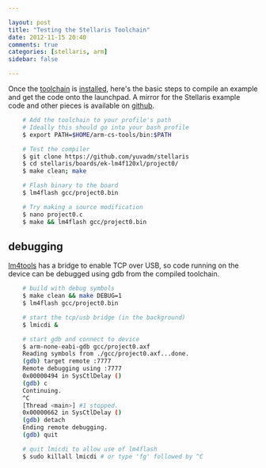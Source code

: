 ```yaml
---

layout: post
title: "Testing the Stellaris Toolchain"
date: 2012-11-15 20:40
comments: true
categories: [stellaris, arm]
sidebar: false

---
```


Once the [toolchain] is [installed], here's the basic steps to compile an example and get the code onto the launchpad.  A mirror for the Stellaris example code and other pieces is available on [github].

[toolchain]: https://github.com/jsnyder/arm-eabi-toolchain
[installed]: /compiling-the-stellaris-toolchain/
[github]: https://github.com/yuvadm/stellaris

``` sh
	# Add the toolchain to your profile's path
	# Ideally this should go into your bash profile
	$ export PATH=$HOME/arm-cs-tools/bin:$PATH

	# Test the compiler
	$ git clone https://github.com/yuvadm/stellaris
	$ cd stellaris/boards/ek-lm4f120xl/project0/
	$ make clean; make

	# Flash binary to the board
	$ lm4flash gcc/project0.bin

	# Try making a source modification
	$ nano project0.c
	$ make && lm4flash gcc/project0.bin
```

## debugging

[lm4tools] has a bridge to enable TCP over USB, so code running on the device can be debugged using gdb from the compiled toolchain.

[lm4tools]: https://github.com/utzig/lm4tools

``` sh
	# build with debug symbols
	$ make clean && make DEBUG=1
	$ lm4flash gcc/project0.bin

	# start the tcp/usb bridge (in the background)
	$ lmicdi &

	# start gdb and connect to device
	$ arm-none-eabi-gdb gcc/project0.axf
	Reading symbols from ./gcc/project0.axf...done.
	(gdb) target remote :7777
	Remote debugging using :7777
	0x00000494 in SysCtlDelay ()
	(gdb) c
	Continuing.
	^C
	[Thread <main>] #1 stopped.
	0x00000662 in SysCtlDelay ()
	(gdb) detach
	Ending remote debugging.
	(gdb) quit

	# quit lmicdi to allow use of lm4flash
	$ sudo killall lmicdi # or type 'fg' followed by ^C
```

